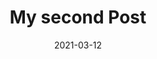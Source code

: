 ---
title: 'My second Post'
date: 2021-03-12
draft: false
description : "this is description"
image: "/images/2s.webp"
imageBig: "/images/2b.webp"
categories : ["Block","DevOps","IoT"]
authors : ["superuser"]
avatar : "/images/avatar.webp"
---